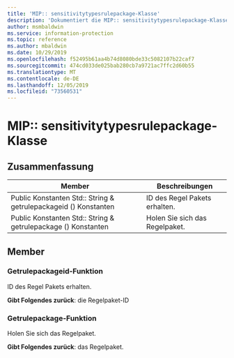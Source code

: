 ```yaml
---
title: 'MIP:: sensitivitytypesrulepackage-Klasse'
description: 'Dokumentiert die MIP:: sensitivitytypesrulepackage-Klasse des Microsoft Information Protection (MIP) SDK.'
author: msmbaldwin
ms.service: information-protection
ms.topic: reference
ms.author: mbaldwin
ms.date: 10/29/2019
ms.openlocfilehash: f52495b61aa4b74d8080bde33c5082107b22caf7
ms.sourcegitcommit: 474cd033de025bab280cb7a9721ac7ffc2d60b55
ms.translationtype: MT
ms.contentlocale: de-DE
ms.lasthandoff: 12/05/2019
ms.locfileid: "73560531"
---
```

# <a name="class-mipsensitivitytypesrulepackage"></a>MIP:: sensitivitytypesrulepackage-Klasse 
  
## <a name="summary"></a>Zusammenfassung
 Member                        | Beschreibungen                                
--------------------------------|---------------------------------------------
Public Konstanten Std:: String & getrulepackageid () Konstanten  |  ID des Regel Pakets erhalten.
Public Konstanten Std:: String & getrulepackage () Konstanten  |  Holen Sie sich das Regelpaket.
  
## <a name="members"></a>Member
  
### <a name="getrulepackageid-function"></a>Getrulepackageid-Funktion
ID des Regel Pakets erhalten.

  
**Gibt Folgendes zurück**: die Regelpaket-ID
  
### <a name="getrulepackage-function"></a>Getrulepackage-Funktion
Holen Sie sich das Regelpaket.

  
**Gibt Folgendes zurück**: das Regelpaket.